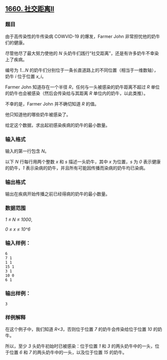 ## [1660. 社交距离II](https://www.acwing.com/problem/content/1662/)

### 题目

由于高传染性的牛传染病 COWVID-19 的爆发，Farmer John 非常担忧他的奶牛们的健康。

尽管他尽了最大努力使他的 *N* 头奶牛们践行“社交距离”，还是有许多奶牛不幸染上了疾病。

编号为 *1…N* 的奶牛们分别位于一条长直道路上的不同位置（相当于一维数轴），奶牛 *i* 位于位置 *x_i*。

Farmer John 知道存在一个半径 *R*，任何与一头被感染的奶牛距离不超过 *R* 单位的奶牛也会被感染（然后会传染给与其距离 *R* 单位内的奶牛，以此类推）。

不幸的是，Farmer John 并不确切知道 *R* 的值。

他只知道他的哪些奶牛被感染了。

给定这个数据，求出起初感染疾病的奶牛的最小数量。

### 输入格式

输入的第一行包含 *N*。

以下 *N* 行每行用两个整数 *x* 和 *s* 描述一头奶牛，其中 *x* 为位置，*s* 为 *0* 表示健康的奶牛，*1* 表示染病的奶牛，并且所有可能因传播而染病的奶牛均已染病。

### 输出格式

输出在疾病开始传播之前已经得病的奶牛的最小数量。

### 数据范围

*1 ≤ N ≤ 1000*,

*0 ≤ x ≤ 10^6*

### 输入样例：

```
6
7 1
1 1
15 1
3 1
10 0
6 1
```

### 输出样例：

```
3
```

### 样例解释

在这个例子中，我们知道 *R<3*，否则位于位置 *7* 的奶牛会传染给位于位置 *10* 的奶牛。

所以，至少 *3* 头奶牛初始时已被感染：位于位置 *1* 和 *3* 的两头奶牛中的一头，位于位置 *6* 和 *7* 的两头奶牛中的一头，以及位于位置 *15* 的奶牛。
